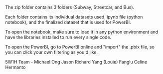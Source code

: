 The zip folder contains 3 folders (Subway, Streetcar, and Bus).

Each folder contains its individual datasets used, ipynb file (python notebook), and the finalized dataset that is used for PowerBI.

To open the notebook, make sure to load it in any python environment and have the libraries installed to run every single code.

To open the PowerBI, go to PowerBI online and "import" the .pbix file, so you can click your own filtering as you'd like.

5W1H Team -
Michael Ong
Jason Richard
Yang (Louie) Fanglu
Celine Hermanto